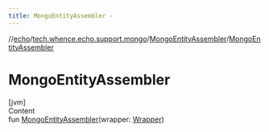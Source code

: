 ```yaml
---
title: MongoEntityAssembler -
---
```

//[echo](../../index.md)/[tech.whence.echo.support.mongo](../index.md)/[MongoEntityAssembler](index.md)/[MongoEntityAssembler](-mongo-entity-assembler.md)



# MongoEntityAssembler  
[jvm]  
Content  
fun [MongoEntityAssembler](-mongo-entity-assembler.md)(wrapper: [Wrapper](../../tech.whence.echo.dal.entity.wrapper/-wrapper/index.md))  



